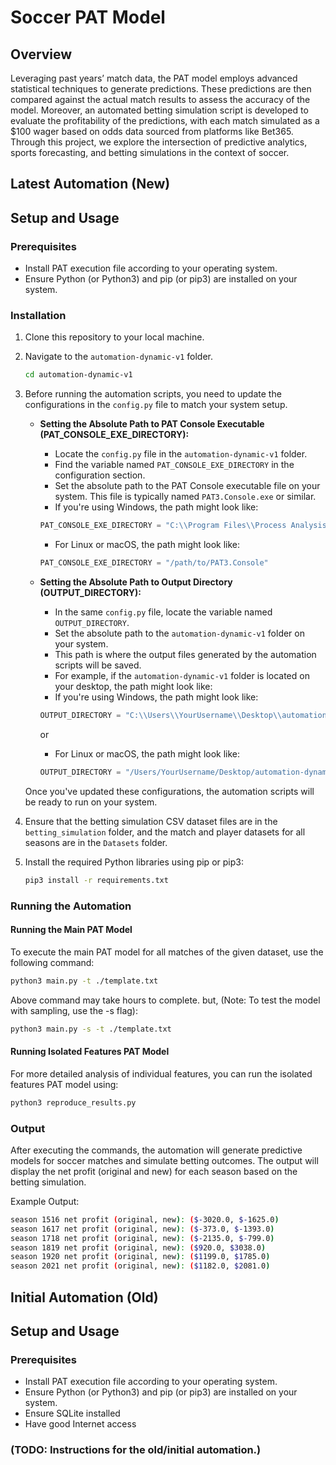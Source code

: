 # Soccer PAT Model

## Overview

Leveraging past years’ match data, the PAT model employs advanced statistical techniques to generate predictions. These predictions are then compared against the actual match results to assess the accuracy of the model. Moreover, an automated betting simulation script is developed to evaluate the profitability of the predictions, with each match simulated as a $100 wager based on odds data sourced from platforms like Bet365. Through this project, we explore the intersection of predictive analytics, sports forecasting, and betting simulations in the context of soccer.

## Latest Automation (New)

## Setup and Usage

### Prerequisites

- Install PAT execution file according to your operating system.
- Ensure Python (or Python3) and pip (or pip3) are installed on your system.

### Installation

1. Clone this repository to your local machine.
2. Navigate to the `automation-dynamic-v1` folder.
   ```bash
   cd automation-dynamic-v1
   ```
3. Before running the automation scripts, you need to update the configurations in the `config.py` file to match your system setup.

   - **Setting the Absolute Path to PAT Console Executable (PAT_CONSOLE_EXE_DIRECTORY):**

     - Locate the `config.py` file in the `automation-dynamic-v1` folder.
     - Find the variable named `PAT_CONSOLE_EXE_DIRECTORY` in the configuration section.
     - Set the absolute path to the PAT Console executable file on your system. This file is typically named `PAT3.Console.exe` or similar.
     - If you're using Windows, the path might look like:

     ```python
     PAT_CONSOLE_EXE_DIRECTORY = "C:\\Program Files\\Process Analysis Toolkit\\PAT3.Console.exe"
     ```

     - For Linux or macOS, the path might look like:

     ```python
     PAT_CONSOLE_EXE_DIRECTORY = "/path/to/PAT3.Console"
     ```

   - **Setting the Absolute Path to Output Directory (OUTPUT_DIRECTORY):**

     - In the same `config.py` file, locate the variable named `OUTPUT_DIRECTORY`.
     - Set the absolute path to the `automation-dynamic-v1` folder on your system.
     - This path is where the output files generated by the automation scripts will be saved.
     - For example, if the `automation-dynamic-v1` folder is located on your desktop, the path might look like:
     - If you're using Windows, the path might look like:

     ```python
     OUTPUT_DIRECTORY = "C:\\Users\\YourUsername\\Desktop\\automation-dynamic-v1"
     ```

     or

     - For Linux or macOS, the path might look like:

     ```python
     OUTPUT_DIRECTORY = "/Users/YourUsername/Desktop/automation-dynamic-v1"
     ```

   Once you've updated these configurations, the automation scripts will be ready to run on your system.

4. Ensure that the betting simulation CSV dataset files are in the `betting_simulation` folder, and the match and player datasets for all seasons are in the `Datasets` folder.

5. Install the required Python libraries using pip or pip3:
   ```bash
   pip3 install -r requirements.txt
   ```

### Running the Automation

#### Running the Main PAT Model

To execute the main PAT model for all matches of the given dataset, use the following command:

```bash
python3 main.py -t ./template.txt
```

Above command may take hours to complete. but,
(Note: To test the model with sampling, use the -s flag):

```bash
python3 main.py -s -t ./template.txt
```

#### Running Isolated Features PAT Model

For more detailed analysis of individual features, you can run the isolated features PAT model using:

```bash
python3 reproduce_results.py
```

### Output

After executing the commands, the automation will generate predictive models for soccer matches and simulate betting outcomes. The output will display the net profit (original and new) for each season based on the betting simulation.

Example Output:

```bash
season 1516 net profit (original, new): ($-3020.0, $-1625.0)
season 1617 net profit (original, new): ($-373.0, $-1393.0)
season 1718 net profit (original, new): ($-2135.0, $-799.0)
season 1819 net profit (original, new): ($920.0, $3038.0)
season 1920 net profit (original, new): ($1199.0, $1785.0)
season 2021 net profit (original, new): ($1182.0, $2081.0)
```

## Initial Automation (Old)

## Setup and Usage

### Prerequisites

- Install PAT execution file according to your operating system.
- Ensure Python (or Python3) and pip (or pip3) are installed on your system.
- Ensure SQLite installed
- Have good Internet access

### (TODO: Instructions for the old/initial automation.)
